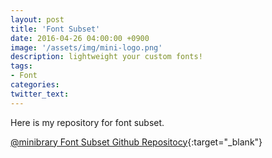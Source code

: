 ```yaml
---
layout: post
title: 'Font Subset'
date: 2016-04-26 04:00:00 +0900
image: '/assets/img/mini-logo.png'
description: lightweight your custom fonts!
tags:
- Font
categories:
twitter_text:
---
```


Here is my repository for font subset.

[@minibrary Font Subset Github Repositocy](https://github.com/minibrary/font-subset/){:target="_blank"}
